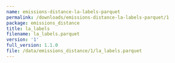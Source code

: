 ```yaml
---
name: emissions-distance-la-labels-parquet
permalink: /downloads/emissions-distance-la-labels-parquet/1
package: emissions_distance
title: la_labels
filename: la_labels.parquet
version: '1'
full_version: 1.1.0
file: /data/emissions_distance/1/la_labels.parquet
---
```

